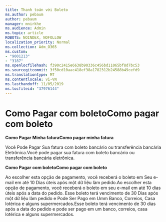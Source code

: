 ```yaml
---
title: Thanh toán với Boleto
ms.author: pebaum
author: pebaum
manager: mnirkhe
ms.audience: Admin
ms.topic: article
ROBOTS: NOINDEX, NOFOLLOW
localization_priority: Normal
ms.collection: Adm_O365
ms.custom:
- "9001213"
- "3187"
ms.openlocfilehash: f390c2415e6638b90336c456bd11065bf8d7bc53
ms.sourcegitcommit: 3f50cd10aac418ef38a1782312b24588b49cefd9
ms.translationtype: MT
ms.contentlocale: vi-VN
ms.lasthandoff: 11/05/2019
ms.locfileid: "37976144"
---
```

# <a name="como-pagar-com-boleto"></a><span data-ttu-id="1d1fe-102">Como Pagar com boleto</span><span class="sxs-lookup"><span data-stu-id="1d1fe-102">Como pagar com boleto</span></span>

<span data-ttu-id="1d1fe-103">**Como Pagar Minha fatura**</span><span class="sxs-lookup"><span data-stu-id="1d1fe-103">**Como pagar minha fatura**</span></span>

<span data-ttu-id="1d1fe-104">Você Pode Pagar Sua fatura com boleto bancário ou transferência bancária Eletrônica.</span><span class="sxs-lookup"><span data-stu-id="1d1fe-104">Você pode pagar sua fatura com boleto bancário ou transferência bancária eletrônica.</span></span>

<span data-ttu-id="1d1fe-105">**Como Pagar com boleto**</span><span class="sxs-lookup"><span data-stu-id="1d1fe-105">**Como pagar com  boleto**</span></span>

<span data-ttu-id="1d1fe-106">Ao escolher esta opção de pagamento, você receberá o boleto em Seu e-mail em até 10 Dias úteis após một dữ liệu làm pedido.</span><span class="sxs-lookup"><span data-stu-id="1d1fe-106">Ao escolher  esta opção de pagamento, você receberá o boleto em seu e-mail em até 10 dias úteis após a data do pedido.</span></span> <span data-ttu-id="1d1fe-107">Esse boleto terá vencimento de 30 Dias após một dữ liệu làm pedido e Pode Ser Pago em Umm Banco, Correios, Casa lotérica e alguns supermercados.</span><span class="sxs-lookup"><span data-stu-id="1d1fe-107">Esse boleto terá vencimento de 30 dias após a data do pedido e pode ser pago em um banco, correios, casa lotérica e alguns supermercados.</span></span> 